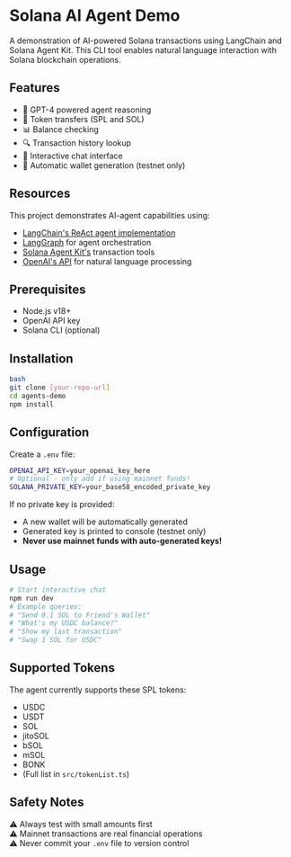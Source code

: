 # Solana AI Agent Demo

A demonstration of AI-powered Solana transactions using LangChain and Solana Agent Kit. This CLI tool enables natural language interaction with Solana blockchain operations.

## Features
- 🧠 GPT-4 powered agent reasoning
- 💸 Token transfers (SPL and SOL)
- 📊 Balance checking
- 🔍 Transaction history lookup
- 🤖 Interactive chat interface
- 🔧 Automatic wallet generation (testnet only)

## Resources
This project demonstrates AI-agent capabilities using:
- [LangChain's ReAct agent implementation](https://langchain-ai.github.io/langgraph/how-tos/create-react-agent/)
- [LangGraph](https://langchain-ai.github.io/langgraph/) for agent orchestration
- [Solana Agent Kit's](https://github.com/sendaifun/solana-agent-kit) transaction tools
- [OpenAI's API](https://platform.openai.com/docs/overview) for natural language processing

## Prerequisites
- Node.js v18+
- OpenAI API key
- Solana CLI (optional)

## Installation

```bash
bash
git clone [your-repo-url]
cd agents-demo
npm install
```


## Configuration
Create a `.env` file:

```bash
OPENAI_API_KEY=your_openai_key_here
# Optional - only add if using mainnet funds!
SOLANA_PRIVATE_KEY=your_base58_encoded_private_key
```

If no private key is provided:
- A new wallet will be automatically generated
- Generated key is printed to console (testnet only)
- **Never use mainnet funds with auto-generated keys!**

## Usage

```bash
# Start interactive chat
npm run dev
# Example queries:
# "Send 0.1 SOL to Friend's Wallet"
# "What's my USDC balance?"
# "Show my last transaction"
# "Swap 1 SOL for USDC"
```

## Supported Tokens
The agent currently supports these SPL tokens:
- USDC
- USDT
- SOL
- jitoSOL
- bSOL
- mSOL
- BONK
- (Full list in `src/tokenList.ts`)

## Safety Notes
⚠️ Always test with small amounts first  
⚠️ Mainnet transactions are real financial operations  
⚠️ Never commit your `.env` file to version control
